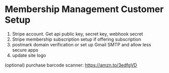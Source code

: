 # Membership Management Customer Setup
1. Stripe account. Get api public key, secret key, webhook secret
2. Stripe membership subscription setup if offering subscription
3. postmark domain verification or set up Gmail SMTP and allow less secure apps
4. update site logo

(optional) purchase barcode scanner: https://amzn.to/3edfgVD